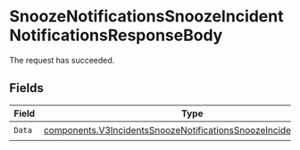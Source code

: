 # SnoozeNotificationsSnoozeIncidentNotificationsResponseBody

The request has succeeded.


## Fields

| Field                                                                                                                                              | Type                                                                                                                                               | Required                                                                                                                                           | Description                                                                                                                                        |
| -------------------------------------------------------------------------------------------------------------------------------------------------- | -------------------------------------------------------------------------------------------------------------------------------------------------- | -------------------------------------------------------------------------------------------------------------------------------------------------- | -------------------------------------------------------------------------------------------------------------------------------------------------- |
| `Data`                                                                                                                                             | [components.V3IncidentsSnoozeNotificationsSnoozeIncidentResponse](../../models/components/v3incidentssnoozenotificationssnoozeincidentresponse.md) | :heavy_check_mark:                                                                                                                                 | N/A                                                                                                                                                |